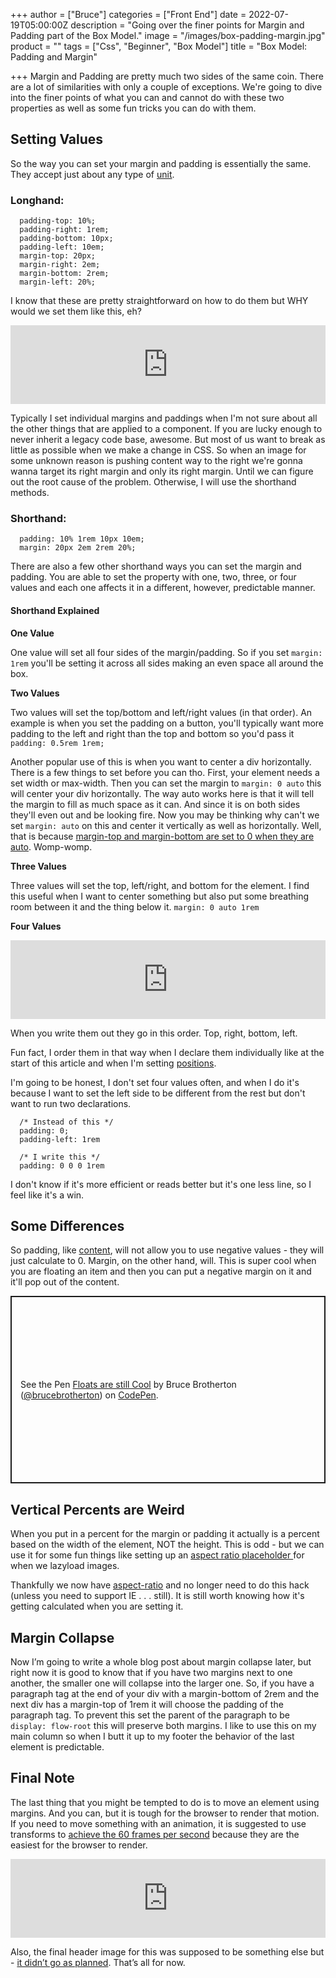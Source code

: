 +++
author = ["Bruce"]
categories = ["Front End"]
date = 2022-07-19T05:00:00Z
description = "Going over the finer points for Margin and Padding part of the Box Model."
image = "/images/box-padding-margin.jpg"
product = ""
tags = ["Css", "Beginner", "Box Model"]
title = "Box Model: Padding and Margin"

+++
Margin and Padding are pretty much two sides of the same coin. There are a lot of similarities with only a couple of exceptions. We're going to dive into the finer points of what you can and cannot do with these two properties as well as some fun tricks you can do with them.

## Setting Values

So the way you can set your margin and padding is essentially the same. They accept just about any type of [unit](https://www.w3schools.com/CSSref/css_units.asp).

### Longhand:

      padding-top: 10%;
      padding-right: 1rem;
      padding-bottom: 10px;
      padding-left: 10em;
      margin-top: 20px;
      margin-right: 2em;
      margin-bottom: 2rem;
      margin-left: 20%;

I know that these are pretty straightforward on how to do them but WHY would we set them like this, eh?

<div style="width:100%;height:0;padding-bottom:25%;position:relative;">
<iframe src="https://giphy.com/embed/l2Je0RacqOGh5Sew8"
width="100%" height="100%" style="position:absolute"
frameBorder="0" allowFullScreen></iframe></div>

Typically I set individual margins and paddings when I'm not sure about all the other things that are applied to a component. If you are lucky enough to never inherit a legacy code base, awesome. But most of us want to break as little as possible when we make a change in CSS. So when an image for some unknown reason is pushing content way to the right we're gonna wanna target its right margin and only its right margin. Until we can figure out the root cause of the problem. Otherwise, I will use the shorthand methods.

### Shorthand:

      padding: 10% 1rem 10px 10em;
      margin: 20px 2em 2rem 20%;

There are also a few other shorthand ways you can set the margin and padding. You are able to set the property with one, two, three, or four values and each one affects it in a different, however, predictable manner.

#### Shorthand Explained

**One Value**

One value will set all four sides of the margin/padding. So if you set `margin: 1rem` you'll be setting it across all sides making an even space all around the box.

**Two Values**

Two values will set the top/bottom and left/right values (in that order). An example is when you set the padding on a button, you'll typically want more padding to the left and right than the top and bottom so you'd pass it `padding: 0.5rem 1rem;`

Another popular use of this is when you want to center a div horizontally. There is a few things to set before you can tho. First, your element needs a set width or max-width. Then you can set the margin to `margin: 0 auto` this will center your div horizontally. The way auto works here is that it will tell the margin to fill as much space as it can. And since it is on both sides they'll even out and be looking fire. Now you may be thinking why can't we set `margin: auto` on this and center it vertically as well as horizontally. Well, that is because [margin-top and margin-bottom are set to 0 when they are auto](https://www.w3.org/TR/CSS2/visudet.html#Computing_heights_and_margins). Womp-womp.

**Three Values**

Three values will set the top, left/right, and bottom for the element. I find this useful when I want to center something but also put some breathing room between it and the thing below it. `margin: 0 auto 1rem`

**Four Values**

<div style="width:100%;height:0;padding-bottom:25%;position:relative;"> <iframe src="https://giphy.com/embed/920qApPuMRQqdC4kOR" width="100%" height="100%" style="position:absolute" frameBorder="0" allowFullScreen></iframe></div>

When you write them out they go in this order. Top, right, bottom, left.

Fun fact, I order them in that way when I declare them individually like at the start of this article and when I'm setting [positions](https://www.w3schools.com/css/css_positioning.asp).

I'm going to be honest, I don't set four values often, and when I do it's because I want to set the left side to be different from the rest but don't want to run two declarations.

      /* Instead of this */
      padding: 0;
      padding-left: 1rem
    
      /* I write this */
      padding: 0 0 0 1rem

I don't know if it's more efficient or reads better but it's one less line, so I feel like it's a win.

## Some Differences

So padding, like [content](https://www.brucebrotherton.com/blog/box-model-content/), will not allow you to use negative values - they will just calculate to 0. Margin, on the other hand, will. This is super cool when you are floating an item and then you can put a negative margin on it and it'll pop out of the content.

<p class="codepen" data-height="300" data-slug-hash="RwZJqJw" data-user="brucebrotherton" style="height: 300px; box-sizing: border-box; display: flex; align-items: center; justify-content: center; border: 2px solid; margin: 1em 0; padding: 1em;"> <span>See the Pen <a href="[https://codepen.io/brucebrotherton/pen/RwZJqJw](https://codepen.io/brucebrotherton/pen/RwZJqJw "https://codepen.io/brucebrotherton/pen/RwZJqJw")"> Floats are still Cool</a> by Bruce Brotherton (<a href="[https://codepen.io/brucebrotherton](https://codepen.io/brucebrotherton "https://codepen.io/brucebrotherton")">@brucebrotherton</a>) on <a href="[https://codepen.io](https://codepen.io "https://codepen.io")">CodePen</a>.</span> </p> <script async src="[https://cpwebassets.codepen.io/assets/embed/ei.js](https://cpwebassets.codepen.io/assets/embed/ei.js "https://cpwebassets.codepen.io/assets/embed/ei.js")"></script> <script async src="https://cpwebassets.codepen.io/assets/embed/ei.js"></script>

## Vertical Percents are Weird

When you put in a percent for the margin or padding it actually is a percent based on the width of the element, NOT the height. This is odd - but we can use it for some fun things like setting up an [aspect ratio placeholder ](https://css-tricks.com/aspect-ratio-boxes/)for when we lazyload images.

Thankfully we now have [aspect-ratio](https://developer.mozilla.org/en-US/docs/Web/CSS/aspect-ratio) and no longer need to do this hack (unless you need to support IE . . . still). It is still worth knowing how it's getting calculated when you are setting it.

## Margin Collapse

Now I’m going to write a whole blog post about margin collapse later, but right now it is good to know that if you have two margins next to one another, the smaller one will collapse into the larger one. So, if you have a paragraph tag at the end of your div with a margin-bottom of 2rem and the next div has a margin-top of 1rem it will choose the padding of the paragraph tag. To prevent this set the parent of the paragraph to be `display: flow-root` this will preserve both margins. I like to use this on my main column so when I butt it up to my footer the behavior of the last element is predictable.

## Final Note

The last thing that you might be tempted to do is to move an element using margins. And you can, but it is tough for the browser to render that motion. If you need to move something with an animation, it is suggested to use transforms to [achieve the 60 frames per second](https://medium.com/outsystems-experts/how-to-achieve-60-fps-animations-with-css3-db7b98610108) because they are the easiest for the browser to render.

<div style="width:100%;height:0;padding-bottom:25%;position:relative;">
<iframe src="https://giphy.com/embed/97X5lNO0SYKirZOblO"
width="100%" height="100%" style="position:absolute"
frameBorder="0" allowFullScreen></iframe></div>

Also, the final header image for this was supposed to be something else but - [it didn’t go as planned](https://twitter.com/brucebrotherton/status/1549047620454080512). That’s all for now.